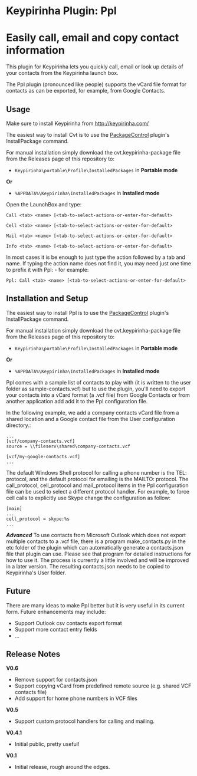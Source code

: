 Keypirinha Plugin: Ppl
=========
# Easily call, email and copy contact information

This plugin for Keypirinha lets you quickly call, email or look up details of your contacts from the Keypirinha launch box.

The Ppl plugin (pronounced like people) supports the vCard file format for contacts as can be exported, for example, from Google Contacts.

## Usage ##
Make sure to install Keypirinha from http://keypirinha.com/

The easiest way to install Cvt is to use the [PackageControl](https://github.com/ueffel/Keypirinha-PackageControl) plugin's InstallPackage command. 

For manual installation simply download the cvt.keypirinha-package file from the Releases page of this repository to:

* `Keypirinha\portable\Profile\InstalledPackages` in **Portable mode**

**Or** 

* `%APPDATA%\Keypirinha\InstalledPackages` in **Installed mode** 

Open the LaunchBox and type:
```
Call <tab> <name> [<tab-to-select-actions-or-enter-for-default>
```

```
Cell <tab> <name> [<tab-to-select-actions-or-enter-for-default>
```

```
Mail <tab> <name> [<tab-to-select-actions-or-enter-for-default>
```

```
Info <tab> <name> [<tab-to-select-actions-or-enter-for-default>
```

In most cases it is be enough to just type the action followed by a tab and name. If typing the action name does not find it, you may need just one time to prefix it with Ppl: - for example:
```
Ppl: Call <tab> <name> [<tab-to-select-actions-or-enter-for-default>
```

## Installation and Setup ##
The easiest way to install Ppl is to use the [PackageControl](https://github.com/ueffel/Keypirinha-PackageControl) plugin's InstallPackage command. 

For manual installation simply download the cvt.keypirinha-package file from the Releases page of this repository to:

* `Keypirinha\portable\Profile\InstalledPackages` in **Portable mode**

**Or** 

* `%APPDATA%\Keypirinha\InstalledPackages` in **Installed mode** 

Ppl comes with a sample list of contacts to play with (it is written to the user folder as sample-contacts.vcf) but to use the plugin, you'll need to export your contacts into a vCard format (a .vcf file) from Google Contacts or from another application add add it to the Ppl configuration file. 

In the following example, we add a company contacts vCard file from a shared location and a Google contact file from the User configuration directory.:

```
...
[vcf/company-contacts.vcf]
source = \\fileserv\shared\company-contacts.vcf

[vcf/my-google-contacts.vcf]
...
```

The default Windows Shell protocol for calling a phone number is the TEL: protocol, and the default protocol for emailing is the MAILTO: protocol. The call_protocol, cell_protocol and mail_protocol items in the Ppl configuration file can be used to select a different protocol handler. For example, to force cell calls to explicitly use Skype change the configuration as follow:

```
[main]
...
cell_protocol = skype:%s
...
```

***Advanced***
To use contacts from Microsoft Outlook which does not export multiple contacts to a .vcf file, there is a program make_contacts.py in the etc folder of the plugin which can automatically generate a contacts.json file that plugin can use. Please see that program for detailed instructions for how to use it. The process is currently a little involved and will be improved in a later version. The resulting contacts.json needs to be copied to Keypirinha's User folder.

## Future ##

There are many ideas to make Ppl better but it is very useful in its current form. Future enhancements may include:
* Support Outlook csv contacts export format 
* Support more contact entry fields
* ...

## Release Notes ##

**V0.6**
- Remove support for contacts.json
- Support copying vCard from predefined remote source (e.g. shared VCF contacts file)
- Add support for home phone numbers in VCF files

**V0.5**
- Support custom protocol handlers for calling and mailing.

**V0.4.1**
- Initial public, pretty useful!

**V0.1**
- Initial release, rough around the edges.
